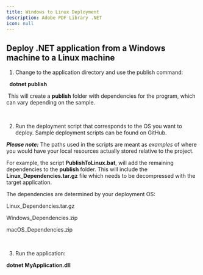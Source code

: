 ```yaml
---
title: Windows to Linux Deployment
description: Adobe PDF Library .NET
icon: null
---
```


## Deploy .NET application from a Windows machine to a Linux machine  

1. Change to the application directory and use the publish command: 

  **dotnet publish** 

 This will create a **publish** folder with dependencies for the program, which can vary depending on the sample.  

 

2. Run the deployment script that corresponds to the OS you want to deploy. Sample deployment scripts can be found on GitHub.  

_**Please note:**_ The paths used in the scripts are meant as _examples_ of where you would have your local resources actually stored relative to the project. 

For example, the script **PublishToLinux.bat**, will add the remaining dependencies to the **publish** folder. This will include the **Linux\_Dependencies.tar.gz** file which needs to be decompressed with the target application. 

The dependencies are determined by your deployment OS: 

Linux\_Dependencies.tar.gz 

Windows\_Dependencies.zip 

macOS\_Dependencies.zip 

 

3. Run the application:  

**dotnet MyApplication.dll**
